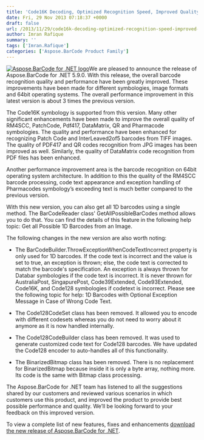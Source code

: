 ```yaml
---
title: 'Code16K Decoding, Optimized Recognition Speed, Improved Quality and Performance in Aspose.BarCode for .NET 5.9.0.0'
date: Fri, 29 Nov 2013 07:18:37 +0000
draft: false
url: /2013/11/29/code16k-decoding-optimized-recognition-speed-improved-quality-and-performance-in-aspose.barcode-for-.net-5.9.0.0/
author: Imran Rafique
summary: ''
tags: ['Imran.Rafique']
categories: ['Aspose.BarCode Product Family']
---
```


[![][1]](https://blog.aspose.com/wp-content/uploads/sites/2/2013/07/aspose-Barcode-for-net_100.png)We are pleased to announce the release of Aspose.BarCode for .NET 5.9.0. With this release, the overall barcode recognition quality and performance have been greatly improved. These improvements have been made for different symbologies, image formats and 64bit operating systems. The overall performance improvement in this latest version is about 3 times the previous version.

The Code16K symbology is supported from this version. Many other significant enhancements have been made to improve the overall quality of RM4SCC, PatchCode, Pdf417, DataMatrix, QR and Pharmacode symbologies. The quality and performance have been enhanced for recognizing Patch Code and InterLeaved2of5 barcodes from TIFF images. The quality of PDF417 and QR codes recognition from JPG images has been improved as well. Similarly, the quality of DataMatrix code recognition from PDF files has been enhanced.

Another performance improvement area is the barcode recognition on 64bit operating system architecture. In addition to this the quality of the RM4SCC barcode processing, code text appearance and exception handling of Pharmacodes symbology’s exceeding text is much better compared to the previous version.

With this new version, you can also get all 1D barcodes using a single method. The BarCodeReader class' GetAllPossibleBarCodes method allows you to do that. You can find the details of this feature in the following help topic: Get all Possible 1D Barcodes from an Image.

The following changes in the new version are also worth noting:

*   The BarCodeBuilder.ThrowExceptionWhenCodeTextIncorrect property is only used for 1D barcodes. If the code text is incorrect and the value is set to true, an exception is thrown; else, the code text is corrected to match the barcode's specification. An exception is always thrown for Databar symbologies if the code text is incorrect. It is never thrown for AustraliaPost, SingapurePost, Code39Extended, Code93Extended, Code16K, and Code128 symbologies if codetext is incorrect. Please see the following topic for help: 1D Barcodes with Optional Exception Message in Case of Wrong Code Text.
    
*   The Code128CodeSet class has been removed. It allowed you to encode with different codesets whereas you do not need to worry about it anymore as it is now handled internally.
    
*   The Code128CodeBuilder class has been removed. It was used to generate customized code text for Code128 barcodes. We have updated the Code128 encoder to auto-handles all of this functionality.
    
*   The BinarizedBitmap class has been removed. There is no replacement for BinarizedBitmap because inside it is only a byte array, nothing more. Its code is the same with Bitmap class processing.
    

The Aspose.BarCode for .NET team has listened to all the suggestions shared by our customers and reviewed various scenarios in which customers use this product, and improved the product to provide best possible performance and quality. We’ll be looking forward to your feedback on this improved version.

To view a complete list of new features, fixes and enhancements [download the new release of Aspose.BarCode for .NET][2].




[1]: https://blog.aspose.com/wp-content/uploads/sites/2/2013/07/aspose-Barcode-for-net_100.png "Aspose.BarCode for .NET logo"
[2]: http://www.aspose.com/community/files/51/.net-components/aspose.barcode-for-.net/default.aspx




